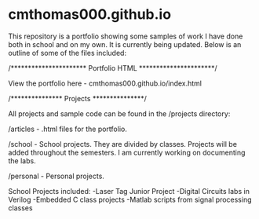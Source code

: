 # cmthomas000.github.io


This repository is a portfolio showing some samples of work I have done both in school and on my own.  It is currently being updated.  Below is an outline of some of the files included:

/**********************
    Portfolio HTML 
**********************/

View the portfolio here - cmthomas000.github.io/index.html

/***************
    Projects 
***************/

All projects and sample code can be found in the /projects directory:

/articles - .html files for the portfolio.

/school - School projects.  They are divided by classes.  Projects will be added throughout the semesters.  I am currently working on documenting the labs.

/personal - Personal projects. 


School Projects included:
-Laser Tag Junior Project
-Digital Circuits labs in Verilog
-Embedded C class projects
-Matlab scripts from signal processing classes
